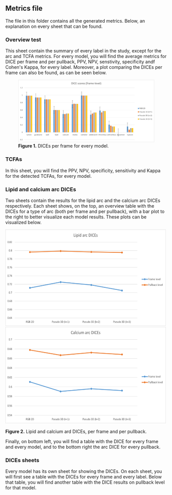 ## Metrics file

The file in this folder contains all the generated metrics. Below, an explanation on every sheet that can be found.

### Overview test

This sheet contain the summary of every label in the study, except for the arc and TCFA metrics. For every model, you will find the average metrics for DICE per frame and per pullback, PPV, NPV, senstivity, specificity andf Cohen's Kappa, for every label. Moreover, a plot comparing the DICEs per frame can also be found, as can be seen below.

<!-- ![Figure 1. DICEs per frame for every model](/assets/dices_per_frame.png) -->

<figure>
    <img src="/assets/dices_per_frame.png" alt="missing" />
    <figcaption>
        <strong>Figure 1.</strong> DICEs per frame for every model.
    </figcaption>
</figure>


### TCFAs

In this sheet, you will find the PPV, NPV, specificity, sensitivity and Kappa for the detected TCFAs, for every model.

### Lipid and calcium arc DICEs

Two sheets contain the results for the lipid arc and the calcium arc DICEs respectively. Each sheet shows, on the top, an overview table with the DICEs for a type of arc (both per frame and per pullback), with a bar plot to the right to better visualize each model results. These plots can be visualized below. 

<p float="left">
  <img src="/assets/lipid_arc_dices.png" width="500" height=300"/>
  <img src="/assets/cal_arc_dices.png" width="500" height="300"/> 
  <figcaption>
      <strong>Figure 2.</strong> Lipid and calcium ard DICEs, per frame and per pullback.
  </figcaption>
</p>

Finally, on bottom left, you will find a table with the DICE for every frame and every model, and to the bottom right the arc DICE for every pullback.


### DICEs sheets

Every model has its own sheet for showing the DICEs. On each sheet, you will first see a table with the DICEs for every frame and every label. Below that table, you will find another table with the DICE results on pullback level for that model.